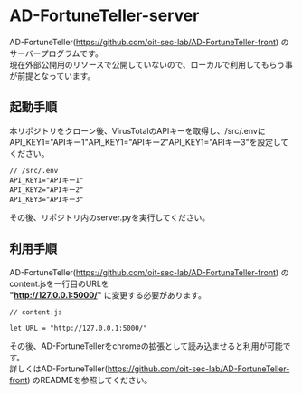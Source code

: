 # AD-FortuneTeller-server
AD-FortuneTeller(https://github.com/oit-sec-lab/AD-FortuneTeller-front) のサーバープログラムです。
<br>
現在外部公開用のリソースで公開していないので、ローカルで利用してもらう事が前提となっています。

## 起動手順
本リポジトリをクローン後、VirusTotalのAPIキーを取得し、/src/.envに
API_KEY1="APIキー1"API_KEY1="APIキー2"API_KEY1="APIキー3"を設定してください。
```
// /src/.env
API_KEY1="APIキー1"
API_KEY2="APIキー2"
API_KEY3="APIキー3"
```
その後、リポジトリ内のserver.pyを実行してください。
<br>

## 利用手順
AD-FortuneTeller(https://github.com/oit-sec-lab/AD-FortuneTeller-front) のcontent.jsを一行目のURLを
<br>
**"http://127.0.0.1:5000/"** に変更する必要があります。

```
// content.js

let URL = "http://127.0.0.1:5000/"
```
その後、AD-FortuneTellerをchromeの拡張として読み込ませると利用が可能です。
<br>
詳しくはAD-FortuneTeller(https://github.com/oit-sec-lab/AD-FortuneTeller-front) のREADMEを参照してください。
